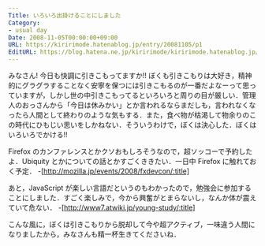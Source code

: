 ```yaml
---
Title: いろいろ出掛けることにしました
Category:
- usual day
Date: 2008-11-05T00:00:00+09:00
URL: https://kiririmode.hatenablog.jp/entry/20081105/p1
EditURL: https://blog.hatena.ne.jp/kiririmode/kiririmode.hatenablog.jp/atom/entry/8454420450078213931
---
```


みなさん! 今日も快調に引きこもってますか!!
ぼくも引きこもりは大好き，精神的にグラグラすることなく安寧を保つには引きこもるのが一番だよなーって思っていますが，しかし世の中引きこもってるといろいろと周りの目が厳しい．管理人のおっさんから「今日は休みかい」とか言われるならまだしも，言われなくなったら人間として終わりのような気もする．また，食べ物が枯渇して物余りのこの時代にひもじい思いをしかねない．そういうわけで，ぼくは決心した．ぼくはいろいろでかける!!

Firefox のカンファレンスとかクソおもしろそうなので，超ソッコーで予約したよ．Ubiquity とかについての話とかすごくききたい．一日中 Firefox に触れておく予定．
-[http://mozilla.jp/events/2008/fxdevcon/:title]

あと，JavaScript が楽しい言語だというのもわかったので，勉強会に参加することにしました．すごく楽しみで，今から興奮がとまらないし，なんか体が震えていて危ない．
-[http://www7.atwiki.jp/young-study/:title]

こんな風に，ぼくは引きこもりから脱却して今や超アクティブ，一味違う人間になりましたから，みなさんも精一杯生きてくださいね．
